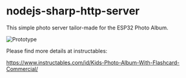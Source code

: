 # nodejs-sharp-http-server
This simple photo server tailor-made for the ESP32 Photo Album.

![Prototype](https://content.instructables.com/ORIG/FF7/6A9Q/JCKUM6UH/FF76A9QJCKUM6UH.jpg?auto=webp&frame=1&width=1024&height=1024&fit=bounds&md=3ae6a3dd5b2f8afefadc3d517ec8662f)

Please find more details at instructables:

https://www.instructables.com/id/Kids-Photo-Album-With-Flashcard-Commercial/

